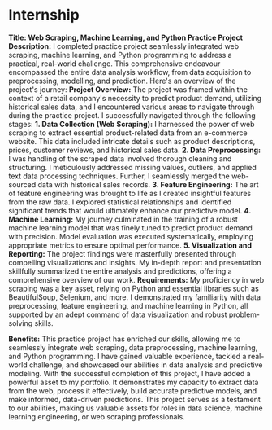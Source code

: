 # Internship
**Title: Web Scraping, Machine Learning, and Python Practice Project**
**Description:** 
I completed practice project seamlessly integrated web scraping, machine learning, and Python programming to address a practical, real-world challenge. This comprehensive endeavour encompassed the entire data analysis workflow, from data acquisition to preprocessing, modelling, and prediction. 
Here's an overview of the project's journey:
**Project Overview:**
The project was framed within the context of a retail company's necessity to predict product demand, utilizing historical sales data, and I encountered various areas to navigate through during the practice project.
I successfully navigated through the following stages:
**1. Data Collection (Web Scraping):**
I harnessed the power of web scraping to extract essential product-related data from an e-commerce website. This data included intricate details such as product descriptions, prices, customer reviews, and historical sales data.
**2. Data Preprocessing:**
I was handling of the scraped data involved thorough cleaning and structuring. I meticulously addressed missing values, outliers, and applied text data processing techniques. Further, I seamlessly merged the web-sourced data with historical sales records.
**3. Feature Engineering:**
The art of feature engineering was brought to life as I created insightful features from the raw data. I explored statistical relationships and identified significant trends that would ultimately enhance our predictive model.
**4. Machine Learning:**
My journey culminated in the training of a robust machine learning model that was finely tuned to predict product demand with precision. Model evaluation was executed systematically, employing appropriate metrics to ensure optimal performance.
**5. Visualization and Reporting:**
The project findings were masterfully presented through compelling visualizations and insights. My in-depth report and presentation skillfully summarized the entire analysis and predictions, offering a comprehensive overview of our work.
**Requirements:**
My proficiency in web scraping was a key asset, relying on Python and essential libraries such as BeautifulSoup, Selenium, and more. I demonstrated my familiarity with data preprocessing, feature engineering, and machine learning in Python, all supported by an adept command of data visualization and robust problem-solving skills.

**Benefits:**
This practice project has enriched our skills, allowing me to seamlessly integrate web scraping, data preprocessing, machine learning, and Python programming. I have gained valuable experience, tackled a real-world challenge, and showcased our abilities in data analysis and predictive modeling.
With the successful completion of this project, I have added a powerful asset to my portfolio. It demonstrates my  capacity to extract data from the web, process it effectively, build accurate predictive models, and make informed, data-driven predictions. This project serves as a testament to our abilities, making us valuable assets for roles in data science, machine learning engineering, or web scraping professionals.
